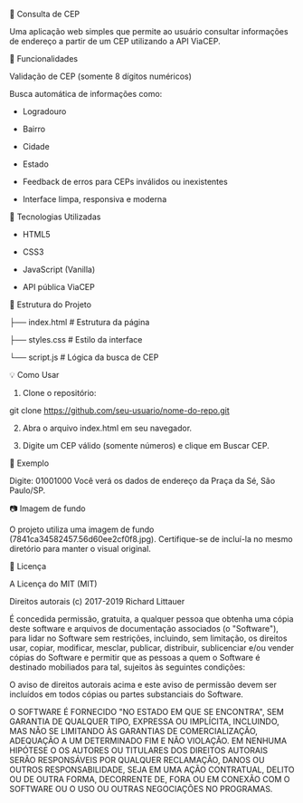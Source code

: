 
📍 Consulta de CEP

Uma aplicação web simples que permite ao usuário consultar informações de endereço a partir de um CEP utilizando a API ViaCEP.


🚀 Funcionalidades

Validação de CEP (somente 8 dígitos numéricos)

Busca automática de informações como:

* Logradouro

* Bairro

* Cidade

* Estado

* Feedback de erros para CEPs inválidos ou inexistentes

* Interface limpa, responsiva e moderna

💠 Tecnologias Utilizadas

* HTML5

* CSS3

* JavaScript (Vanilla)

* API pública ViaCEP

📁 Estrutura do Projeto

├── index.html         # Estrutura da página

├── styles.css         # Estilo da interface

└── script.js          # Lógica da busca de CEP

💡 Como Usar

1. Clone o repositório:

git clone https://github.com/seu-usuario/nome-do-repo.git

2. Abra o arquivo index.html em seu navegador.

3. Digite um CEP válido (somente números) e clique em Buscar CEP.

🔪 Exemplo

Digite: 01001000
Você verá os dados de endereço da Praça da Sé, São Paulo/SP.

📷 Imagem de fundo

O projeto utiliza uma imagem de fundo (7841ca34582457.56d60ee2cf0f8.jpg). Certifique-se de incluí-la no mesmo diretório para manter o visual original.

📄 Licença

A Licença do MIT (MIT)

Direitos autorais (c) 2017-2019 Richard Littauer

É concedida permissão, gratuita, a qualquer pessoa que obtenha uma cópia
deste software e arquivos de documentação associados (o "Software"), para lidar
no Software sem restrições, incluindo, sem limitação, os direitos
usar, copiar, modificar, mesclar, publicar, distribuir, sublicenciar e/ou vender
cópias do Software e permitir que as pessoas a quem o Software é destinado
mobiliados para tal, sujeitos às seguintes condições:

O aviso de direitos autorais acima e este aviso de permissão devem ser incluídos em todos
cópias ou partes substanciais do Software.

O SOFTWARE É FORNECIDO "NO ESTADO EM QUE SE ENCONTRA", SEM GARANTIA DE QUALQUER TIPO, EXPRESSA OU
IMPLÍCITA, INCLUINDO, MAS NÃO SE LIMITANDO ÀS GARANTIAS DE COMERCIALIZAÇÃO,
ADEQUAÇÃO A UM DETERMINADO FIM E NÃO VIOLAÇÃO. EM NENHUMA HIPÓTESE O
OS AUTORES OU TITULARES DOS DIREITOS AUTORAIS SERÃO RESPONSÁVEIS POR QUALQUER RECLAMAÇÃO, DANOS OU OUTROS
RESPONSABILIDADE, SEJA EM UMA AÇÃO CONTRATUAL, DELITO OU DE OUTRA FORMA, DECORRENTE DE,
FORA OU EM CONEXÃO COM O SOFTWARE OU O USO OU OUTRAS NEGOCIAÇÕES NO
PROGRAMAS.
